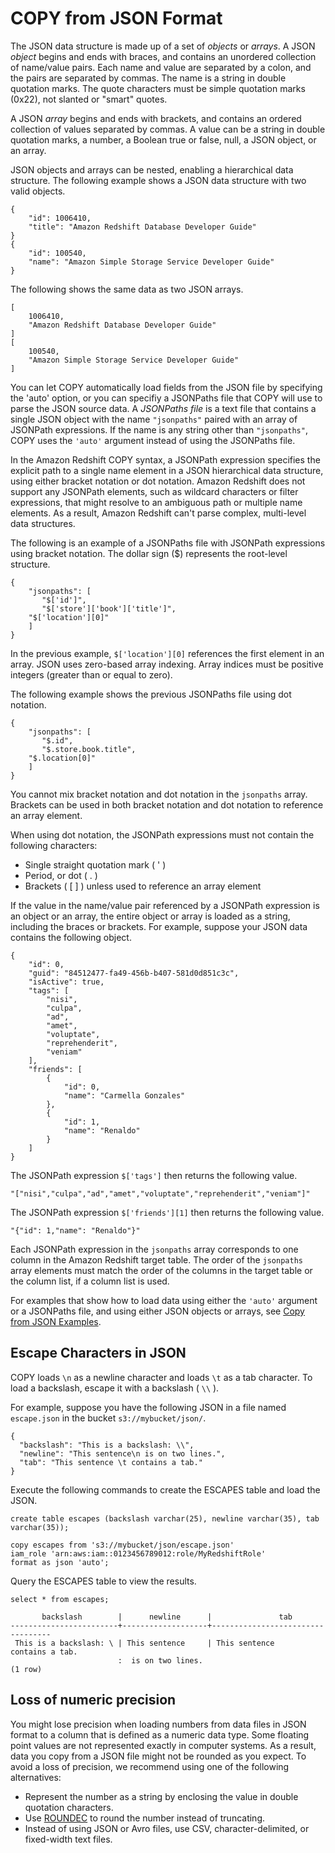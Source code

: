# COPY from JSON Format<a name="copy-usage_notes-copy-from-json"></a>

The JSON data structure is made up of a set of *objects* or *arrays*\. A JSON *object* begins and ends with braces, and contains an unordered collection of name/value pairs\. Each name and value are separated by a colon, and the pairs are separated by commas\. The name is a string in double quotation marks\. The quote characters must be simple quotation marks \(0x22\), not slanted or "smart" quotes\. 

A JSON *array* begins and ends with brackets, and contains an ordered collection of values separated by commas\. A value can be a string in double quotation marks, a number, a Boolean true or false, null, a JSON object, or an array\. 

JSON objects and arrays can be nested, enabling a hierarchical data structure\. The following example shows a JSON data structure with two valid objects\. 

```
{
    "id": 1006410,
    "title": "Amazon Redshift Database Developer Guide"
}
{
    "id": 100540,
    "name": "Amazon Simple Storage Service Developer Guide"
}
```

The following shows the same data as two JSON arrays\.

```
[
    1006410,
    "Amazon Redshift Database Developer Guide"
]
[
    100540,
    "Amazon Simple Storage Service Developer Guide"
]
```

You can let COPY automatically load fields from the JSON file by specifying the 'auto' option, or you can specifiy a JSONPaths file that COPY will use to parse the JSON source data\. A *JSONPaths file* is a text file that contains a single JSON object with the name `"jsonpaths"` paired with an array of JSONPath expressions\. If the name is any string other than `"jsonpaths"`, COPY uses the `'auto'` argument instead of using the JSONPaths file\.

In the Amazon Redshift COPY syntax, a JSONPath expression specifies the explicit path to a single name element in a JSON hierarchical data structure, using either bracket notation or dot notation\. Amazon Redshift does not support any JSONPath elements, such as wildcard characters or filter expressions, that might resolve to an ambiguous path or multiple name elements\. As a result, Amazon Redshift can't parse complex, multi\-level data structures\.

The following is an example of a JSONPaths file with JSONPath expressions using bracket notation\. The dollar sign \($\) represents the root\-level structure\. 

```
{
    "jsonpaths": [
       "$['id']",
       "$['store']['book']['title']",
	"$['location'][0]" 
    ]
}
```

 In the previous example, `$['location'][0]` references the first element in an array\. JSON uses zero\-based array indexing\. Array indices must be positive integers \(greater than or equal to zero\)\.

The following example shows the previous JSONPaths file using dot notation\. 

```
{
    "jsonpaths": [
       "$.id",
       "$.store.book.title",
	"$.location[0]"
    ]
}
```

You cannot mix bracket notation and dot notation in the `jsonpaths` array\. Brackets can be used in both bracket notation and dot notation to reference an array element\. 

When using dot notation, the JSONPath expressions must not contain the following characters: 
+ Single straight quotation mark \( ' \) 
+ Period, or dot \( \. \) 
+ Brackets \( \[ \] \) unless used to reference an array element 

If the value in the name/value pair referenced by a JSONPath expression is an object or an array, the entire object or array is loaded as a string, including the braces or brackets\. For example, suppose your JSON data contains the following object\. 

```
{
    "id": 0,
    "guid": "84512477-fa49-456b-b407-581d0d851c3c",
    "isActive": true,
    "tags": [
        "nisi",
        "culpa",
        "ad",
        "amet",
        "voluptate",
        "reprehenderit",
        "veniam"
    ],
    "friends": [
        {
            "id": 0,
            "name": "Carmella Gonzales"
        },
        {
            "id": 1,
            "name": "Renaldo"
        }
    ]
}
```

The JSONPath expression `$['tags']` then returns the following value\. 

```
"["nisi","culpa","ad","amet","voluptate","reprehenderit","veniam"]" 
```

The JSONPath expression `$['friends'][1]` then returns the following value\. 

```
"{"id": 1,"name": "Renaldo"}" 
```

Each JSONPath expression in the `jsonpaths` array corresponds to one column in the Amazon Redshift target table\. The order of the `jsonpaths` array elements must match the order of the columns in the target table or the column list, if a column list is used\. 

For examples that show how to load data using either the `'auto'` argument or a JSONPaths file, and using either JSON objects or arrays, see [Copy from JSON Examples](r_COPY_command_examples.md#r_COPY_command_examples-copy-from-json)\. 

## Escape Characters in JSON<a name="copy-usage-json-escape-characters"></a>

COPY loads `\n` as a newline character and loads `\t` as a tab character\. To load a backslash, escape it with a backslash \( `\\` \)\.

For example, suppose you have the following JSON in a file named `escape.json` in the bucket `s3://mybucket/json/`\.

```
{
  "backslash": "This is a backslash: \\",
  "newline": "This sentence\n is on two lines.",
  "tab": "This sentence \t contains a tab."
}
```

Execute the following commands to create the ESCAPES table and load the JSON\.

```
create table escapes (backslash varchar(25), newline varchar(35), tab varchar(35));

copy escapes from 's3://mybucket/json/escape.json' 
iam_role 'arn:aws:iam::0123456789012:role/MyRedshiftRole'
format as json 'auto';
```

Query the ESCAPES table to view the results\.

```
select * from escapes;

       backslash        |      newline      |               tab
------------------------+-------------------+----------------------------------
 This is a backslash: \ | This sentence     | This sentence    contains a tab.
                        :  is on two lines.
(1 row)
```

## Loss of numeric precision<a name="copy-usage-json-rounding"></a>

You might lose precision when loading numbers from data files in JSON format to a column that is defined as a numeric data type\. Some floating point values are not represented exactly in computer systems\. As a result, data you copy from a JSON file might not be rounded as you expect\. To avoid a loss of precision, we recommend using one of the following alternatives:
+ Represent the number as a string by enclosing the value in double quotation characters\.
+ Use [ROUNDEC](copy-parameters-data-conversion.md#copy-roundec) to round the number instead of truncating\.
+ Instead of using JSON or Avro files, use CSV, character\-delimited, or fixed\-width text files\.